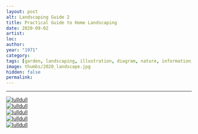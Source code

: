 ```yaml
---
layout: post
alt: Landscaping Guide 2
title: Practical Guide to Home Landscaping
date: 2020-09-02
artist: 
loc: 
author: 
year: "1971"
category:
tags: [garden, landscaping, illustration, diagram, nature, information, data, 1970s]
image: thumbs/2020_landscape.jpg
hidden: false
permalink:
---
```






---



<div class="post_image_rounded">
	<a href="{{ site.baseurl }}/images/posts/2020_landscape/001.jpg" target="_blank">
	<img src="{{ site.baseurl }}/images/posts/2020_landscape/001.jpg" alt="lulldull"></a>
</div>

<div class="post_image_rounded">
	<a href="{{ site.baseurl }}/images/posts/2020_landscape/002.jpg" target="_blank">
	<img src="{{ site.baseurl }}/images/posts/2020_landscape/002.jpg" alt="lulldull"></a>
</div>

<div class="post_image_rounded">
	<a href="{{ site.baseurl }}/images/posts/2020_landscape/003.jpg" target="_blank">
	<img src="{{ site.baseurl }}/images/posts/2020_landscape/003.jpg" alt="lulldull"></a>
</div>


<div class="post_image_rounded">
	<a href="{{ site.baseurl }}/images/posts/2020_landscape/004.jpg" target="_blank">
	<img src="{{ site.baseurl }}/images/posts/2020_landscape/004.jpg" alt="lulldull"></a>
</div>

<div class="post_image_rounded">
	<a href="{{ site.baseurl }}/images/posts/2020_landscape/005.jpg" target="_blank">
	<img src="{{ site.baseurl }}/images/posts/2020_landscape/005.jpg" alt="lulldull"></a>
</div>




